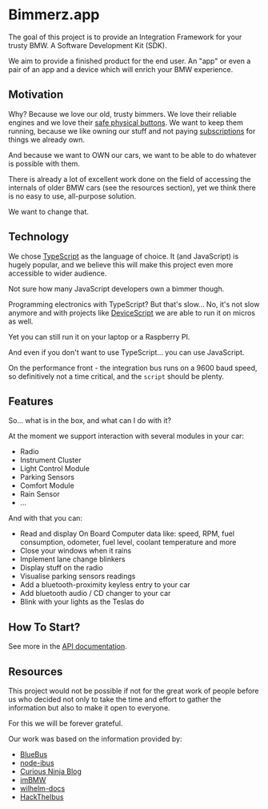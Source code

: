 # Bimmerz.app

The goal of this project is to provide an Integration Framework for your trusty BMW. A Software
Development Kit (SDK).

We aim to provide a finished product for the end user. An "app" or even a pair of an app and a device
which will enrich your BMW experience.

## Motivation

Why? Because we love our old, trusty bimmers. We love their reliable engines
and we love their [safe physical buttons](https://www.themanual.com/auto/touchscreen-in-car-less-safe-than-buttons/).
We want to keep them running, because we like owning our stuff and not paying [subscriptions](https://www.thedrive.com/news/mercedes-makes-better-performance-a-1200-subscription-in-its-evs?fbclid=IwAR3BkdhlgUEX13mmHZCOJTvAwrEXmPYMH6SO9F5yZS6i0CJVhOWsYiLBSlY) 
for things we already own.

And because we want to OWN our cars, we want to be able to do whatever is possible with them.

There is already a lot of excellent work done on the field of accessing the internals
of older BMW cars (see the resources section), yet we think there is no easy to use, all-purpose 
solution. 

We want to change that.

## Technology

We chose [TypeScript](https://www.typescriptlang.org) as the language of choice.
It (and JavaScript) is hugely popular, and we believe this will make this project
even more accessible to wider audience. 

Not sure how many JavaScript developers own a bimmer though.

Programming electronics with TypeScript? But that's slow...
No, it's not slow anymore and with projects like [DeviceScript](https://microsoft.github.io/devicescript/)
we are able to run it on micros as well.

Yet you can still run it on your laptop or a Raspberry PI.

And even if you don't want to use TypeScript... you can use JavaScript.

On the performance front - the integration bus runs on a 9600 baud speed, so definitively
not a time critical, and the `script` should be plenty.

## Features

So... what is in the box, and what can I do with it?

At the moment we support interaction with several modules in your car:
- Radio
- Instrument Cluster
- Light Control Module
- Parking Sensors
- Comfort Module
- Rain Sensor
- ...

And with that you can:
- Read and display On Board Computer data like: speed, RPM, fuel consumption, odometer, fuel level, coolant temperature and more
- Close your windows when it rains 
- Implement lane change blinkers 
- Display stuff on the radio
- Visualise parking sensors readings
- Add a bluetooth-proximity keyless entry to your car
- Add bluetooth audio / CD changer to your car
- Blink with your lights as the Teslas do

## How To Start?

See more in the [API documentation](./doc/).

## Resources

This project would not be possible if not for the great work of people before us who decided
not only to take the time and effort to gather the information but also to make it open to everyone.

For this we will be forever grateful.

Our work was based on the information provided by:
- [BlueBus](https://github.com/tedsalmon/BlueBus)
- [node-ibus](https://github.com/osvathrobi/node-ibus)
- [Curious Ninja Blog](https://curious.ninja/blog/arduino-bmw-i-bus-interface-intro/)
- [imBMW](https://github.com/toxsedyshev/imBMW)
- [wilhelm-docs](https://github.com/piersholt/wilhelm-docs)
- [HackTheIbus](https://github.com/TheKikGen/HackTheIbus/wiki/Ibus-Inside)
